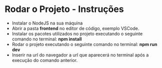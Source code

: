 # Rodar o Projeto - Instruções

- Instalar o NodeJS na sua máquina
- Abrir a pasta **frontend** no editor de código, exemplo VSCode.
- Instalar os pacotes utilizados no projeto executando o seguinte comando no terminal: **npm install**
- Rodar o projeto executando o seguinte comando no terminal: **npm run dev**
- Inserir na url do navegador a url que aparecerá no terminal após a execução do comando anterior.

